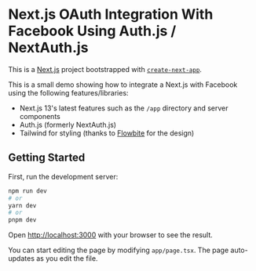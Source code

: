 # Next.js OAuth Integration With Facebook Using Auth.js / NextAuth.js

This is a [Next.js](https://nextjs.org/) project bootstrapped with [`create-next-app`](https://github.com/vercel/next.js/tree/canary/packages/create-next-app).

This is a small demo showing how to integrate a Next.js with Facebook using the following features/libraries:

- Next.js 13's latest features such as the `/app` directory and server components
- Auth.js (formerly NextAuth.js)
- Tailwind for styling (thanks to [Flowbite](https://flowbite.com/) for the design)

## Getting Started

First, run the development server:

```bash
npm run dev
# or
yarn dev
# or
pnpm dev
```

Open [http://localhost:3000](http://localhost:3000) with your browser to see the result.

You can start editing the page by modifying `app/page.tsx`. The page auto-updates as you edit the file.